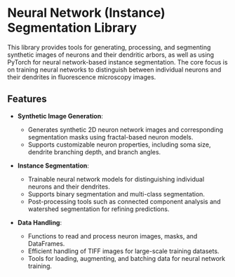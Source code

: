 # Neural Network (Instance) Segmentation Library

This library provides tools for generating, processing, and segmenting synthetic images of neurons and their dendritic arbors, as well as using PyTorch for neural network-based instance segmentation. The core focus is on training neural networks to distinguish between individual neurons and their dendrites in fluorescence microscopy images.

## Features

- **Synthetic Image Generation**: 
  - Generates synthetic 2D neuron network images and corresponding segmentation masks using fractal-based neuron models.
  - Supports customizable neuron properties, including soma size, dendrite branching depth, and branch angles.

- **Instance Segmentation**: 
  - Trainable neural network models for distinguishing individual neurons and their dendrites.
  - Supports binary segmentation and multi-class segmentation.
  - Post-processing tools such as connected component analysis and watershed segmentation for refining predictions.

- **Data Handling**:
  - Functions to read and process neuron images, masks, and DataFrames.
  - Efficient handling of TIFF images for large-scale training datasets.
  - Tools for loading, augmenting, and batching data for neural network training.
